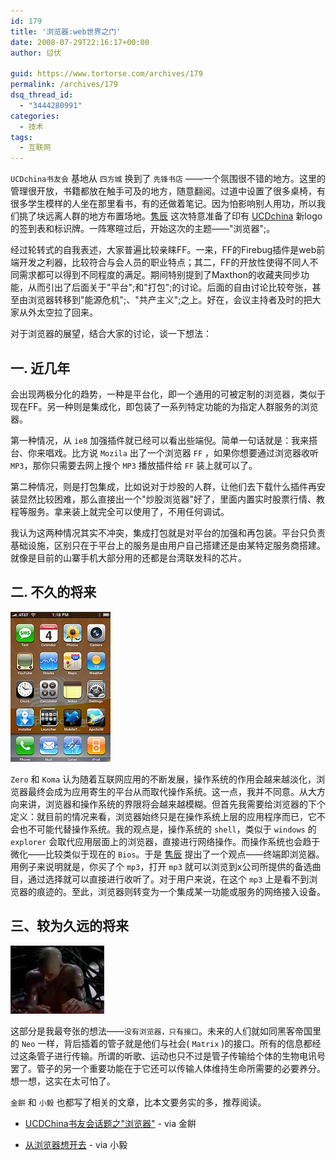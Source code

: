```yaml
---
id: 179
title: '浏览器:web世界之门'
date: 2008-07-29T22:16:17+00:00
author: 愆伏

guid: https://www.tortorse.com/archives/179
permalink: /archives/179
dsq_thread_id:
  - "3444280991"
categories:
  - 技术
tags:
  - 互联网
---
```

`UCDchina书友会` 基地从 `四方城` 换到了 `先锋书店` ——一个氛围很不错的地方。这里的管理很开放，书籍都放在触手可及的地方，随意翻阅。过道中设置了很多桌椅，有很多学生模样的人坐在那里看书，有的还做着笔记。因为怕影响别人用功，所以我们挑了块远离人群的地方布置场地。[隽辰](https://www.junchenwu.com) 这次特意准备了印有 [UCDchina](https://www.ucdchina.com) 新logo的签到表和标识牌。一阵寒暄过后，开始这次的主题——"浏览器";。

经过轮转式的自我表述，大家普遍比较亲睐FF。一来，FF的Firebug插件是web前端开发之利器，比较符合与会人员的职业特点；其二，FF的开放性使得不同人不同需求都可以得到不同程度的满足。期间特别提到了Maxthon的收藏夹同步功能，从而引出了后面关于"平台";和"打包";的讨论。后面的自由讨论比较夸张，甚至由浏览器转移到"能源危机";、"共产主义";之上。好在，会议主持者及时的把大家从外太空拉了回来。

对于浏览器的展望，结合大家的讨论，谈一下想法：

## 一. 近几年

会出现两极分化的趋势，一种是平台化，即一个通用的可被定制的浏览器，类似于现在FF。另一种则是集成化，即包装了一系列特定功能的为指定人群服务的浏览器。

第一种情况，从 `ie8` 加强插件就已经可以看出些端倪。简单一句话就是：我来搭台、你来唱戏。比方说 `Mozila` 出了一个浏览器 `FF` ，如果你想要通过浏览器收听 `MP3`，那你只需要去网上搜个 `MP3` 播放插件给 `FF` 装上就可以了。

第二种情况，则是打包集成，比如说对于炒股的人群，让他们去下载什么插件再安装显然比较困难，那么直接出一个"炒股浏览器"好了，里面内置实时股票行情、教程等服务。拿来装上就完全可以使用了，不用任何调试。

我认为这两种情况其实不冲突，集成打包就是对平台的加强和再包装。平台只负责基础设施，区别只在于平台上的服务是由用户自己搭建还是由某特定服务商搭建。就像是目前的山寨手机大部分用的还都是台湾联发科的芯片。

## 二. 不久的将来

![iOS](/wp-content/uploads/2008/07/iphone.jpg)

`Zero` 和 `Koma` 认为随着互联网应用的不断发展，操作系统的作用会越来越淡化，浏览器最终会成为应用寄生的平台从而取代操作系统。这一点，我并不同意。从大方向来讲，浏览器和操作系统的界限将会越来越模糊。但首先我需要给浏览器的下个定义：就目前的情况来看，浏览器始终只是在操作系统上层的应用程序而已，它不会也不可能代替操作系统。我的观点是，操作系统的 `shell`，类似于 `windows` 的 `explorer` 会取代应用层面上的浏览器，直接进行网络操作。而操作系统也会趋于微化——比较类似于现在的 `Bios`。于是 [隽辰](https://www.junchenwu.com) 提出了一个观点——终端即浏览器。用例子来说明就是，你买了个 `mp3`，打开 `mp3` 就可以浏览到x公司所提供的备选曲目，通过选择就可以直接进行收听了。对于用户来说，在这个 `mp3` 上是看不到浏览器的痕迹的。至此，浏览器则转变为一个集成某一功能或服务的网络接入设备。

## 三、较为久远的将来

![matrix](/wp-content/uploads/2008/07/matrix-interface.jpg)

这部分是我最夸张的想法——`没有浏览器，只有接口`。未来的人们就如同黑客帝国里的 `Neo` 一样，背后插着的管子就是他们与社会( `Matrix` )的接口。所有的信息都经过这条管子进行传输。所谓的听歌、运动也只不过是管子传输给个体的生物电讯号罢了。管子的另一个重要功能在于它还可以传输人体维持生命所需要的必要养分。想一想，这实在太可怕了。


`金餠` 和 `小毅` 也都写了相关的文章，比本文要务实的多，推荐阅读。

- [UCDChina书友会话题之"浏览器"](https://bonizai.blogspot.com/2008/07/ucdchina.html) - via 金餠

- [从浏览器想开去](https://andymao.com/andy/post/UCDchina_nj_07.html) - via 小毅
